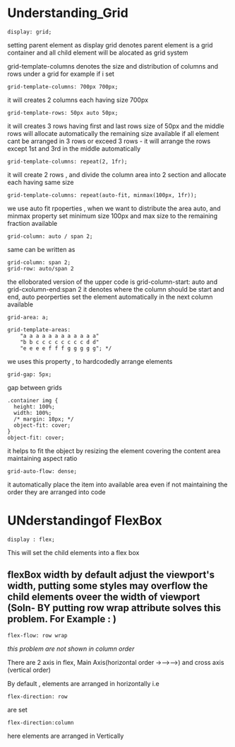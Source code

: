 ﻿# Understanding_Grid

 
```
display: grid;
```

setting parent element as display grid denotes parent element is a grid container and all child element will be alocated as grid system


grid-template-columns denotes the size and distribution of columns and rows under a grid
for example if i set 

```
grid-template-columns: 700px 700px;
```

it will creates 2 columns each having size 700px

```
grid-template-rows: 50px auto 50px;
```

it will creates 3 rows having first and last rows size of 50px 
and the middle rows will allocate automatically the remaining size available
if all element cant be arranged in 3 rows or exceed 3 rows - it will arrange the rows except 1st and 3rd in the middle automatically

```
grid-template-columns: repeat(2, 1fr);
```

it will create 2 rows , and divide the column area into 2 section and allocate each having same size 

```
grid-template-columns: repeat(auto-fit, minmax(100px, 1fr));
```
 
we use auto fit rpoperties , when we want to distribute the area auto, and minmax property set minimum size 100px and max size to the remaining fraction available

```
grid-column: auto / span 2;
```

same can be written as 

```
grid-column: span 2;
grid-row: auto/span 2

```

the elloborated version of the upper code is grid-column-start: auto and grid-cxolumn-end:span 2
it denotes where the column should be start and end, auto peorperties set the element automatically in the next column available 



```
grid-area: a;
```   
```
grid-template-areas:
    "a a a a a a a a a a a a"
    "b b c c c c c c c c d d"
    "e e e e f f f g g g g g"; */
```
   we uses this property , to hardcodedly arrange elements


```
grid-gap: 5px;
```

 gap between grids


```
.container img {
  height: 100%;
  width: 100%;
  /* margin: 10px; */
  object-fit: cover;
}
object-fit: cover;
```

it helps to fit the object by resizing the element covering the content area maintaining aspect ratio

```
grid-auto-flow: dense;
```

it automatically place the item into available area even if not maintaining the order they are arranged into code
 

# UNderstandingof FlexBox

```
display : flex;
```
This will set the child elements into a flex box 

## flexBox width by default adjust the viewport's width, putting some styles may overflow the child elements oveer the width of viewport (Soln- BY putting row wrap attribute solves this problem. For Example : )

```
flex-flow: row wrap

```
*this problem are not shown in column order*

There are 2 axis in flex, Main Axis(horizontal order ->-->-->) and cross axis (vertical order)

By default , elements are arranged in horizontally i.e 
```
flex-direction: row
```
 are set
```
flex-direction:column
```
here elements are arranged in Vertically



